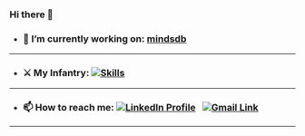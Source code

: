 ### Hi there 👋
  - ### 🔭 I’m currently working on: [mindsdb](https://github.com/mindsdb/mindsdb)
---
  - ### ⚔️ My Infantry: [![Skills](https://skillicons.dev/icons?i=python,flask,javascript,typescript,graphql,firebase,postgres,gcp,docker&theme=light)]()
---
  - ### 📫 How to reach me: [![LinkedIn Profile](https://skillicons.dev/icons?i=linkedin)](https://www.linkedin.com/in/shivam-dhaka/) &nbsp; [![Gmail Link](https://img.shields.io/badge/Gmail-D14836?style=for-the-badge&logo=gmail&logoColor=white)](mailto:shivam.dhaka1503@gmail.com?Subject=From%20github!)
---
